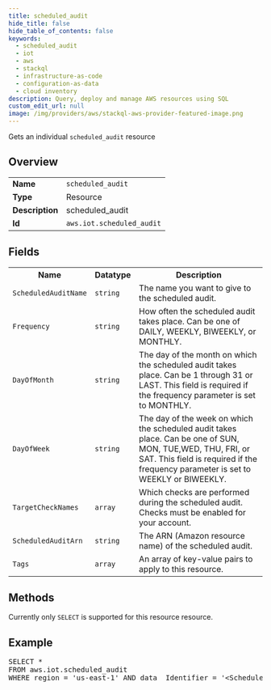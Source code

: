 ```yaml
---
title: scheduled_audit
hide_title: false
hide_table_of_contents: false
keywords:
  - scheduled_audit
  - iot
  - aws
  - stackql
  - infrastructure-as-code
  - configuration-as-data
  - cloud inventory
description: Query, deploy and manage AWS resources using SQL
custom_edit_url: null
image: /img/providers/aws/stackql-aws-provider-featured-image.png
---
```

Gets an individual <code>scheduled_audit</code> resource

## Overview
<table><tbody>
<tr><td><b>Name</b></td><td><code>scheduled_audit</code></td></tr>
<tr><td><b>Type</b></td><td>Resource</td></tr>
<tr><td><b>Description</b></td><td>scheduled_audit</td></tr>
<tr><td><b>Id</b></td><td><code>aws.iot.scheduled_audit</code></td></tr>
</tbody></table>

## Fields
<table><tbody>
<tr><th>Name</th><th>Datatype</th><th>Description</th></tr>
<tr><td><code>ScheduledAuditName</code></td><td><code>string</code></td><td>The name you want to give to the scheduled audit.</td></tr>
<tr><td><code>Frequency</code></td><td><code>string</code></td><td>How often the scheduled audit takes place. Can be one of DAILY, WEEKLY, BIWEEKLY, or MONTHLY.</td></tr>
<tr><td><code>DayOfMonth</code></td><td><code>string</code></td><td>The day of the month on which the scheduled audit takes place. Can be 1 through 31 or LAST. This field is required if the frequency parameter is set to MONTHLY.</td></tr>
<tr><td><code>DayOfWeek</code></td><td><code>string</code></td><td>The day of the week on which the scheduled audit takes place. Can be one of SUN, MON, TUE,WED, THU, FRI, or SAT. This field is required if the frequency parameter is set to WEEKLY or BIWEEKLY.</td></tr>
<tr><td><code>TargetCheckNames</code></td><td><code>array</code></td><td>Which checks are performed during the scheduled audit. Checks must be enabled for your account.</td></tr>
<tr><td><code>ScheduledAuditArn</code></td><td><code>string</code></td><td>The ARN (Amazon resource name) of the scheduled audit.</td></tr>
<tr><td><code>Tags</code></td><td><code>array</code></td><td>An array of key-value pairs to apply to this resource.</td></tr>

</tbody></table>

## Methods
Currently only <code>SELECT</code> is supported for this resource resource.

## Example
<pre>
SELECT * 
FROM aws.iot.scheduled_audit
WHERE region = 'us-east-1' AND data__Identifier = '&lt;ScheduledAuditName&gt;'
</pre>
